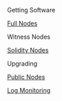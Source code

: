 Getting Software

[Full Nodes](https://github.com/Pythagoras51213/Documentation/blob/master/English_Documentation/Building%20Nodes/Full%20Node.md)

Witness Nodes

[Solidity Nodes](https://github.com/Pythagoras51213/Documentation/blob/master/English_Documentation/Building%20Nodes/Solidity%20Node.md)

Upgrading

[Public Nodes](https://github.com/Pythagoras51213/Documentation/blob/master/English_Documentation/Building%20Nodes/Public%20Nodes.md)

[Log Monitoring](https://github.com/Pythagoras51213/Documentation/blob/master/English_Documentation/Building%20Nodes/Log%20Monitoring.md)
